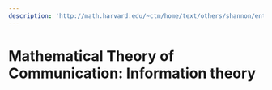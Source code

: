 ```yaml
---
description: 'http://math.harvard.edu/~ctm/home/text/others/shannon/entropy/entropy.pdf'
---
```


# Mathematical Theory of Communication: Information theory

